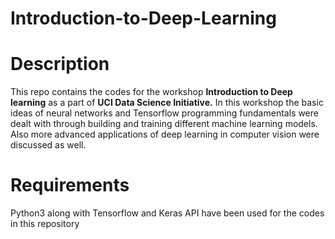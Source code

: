# Introduction-to-Deep-Learning
# Description
This repo contains the codes for the workshop <b>Introduction to Deep learning</b> as a part of <b>UCI Data Science Initiative.</b>
In this workshop the basic ideas of neural networks and Tensorflow programming fundamentals were dealt with through building and 
training different machine learning models. Also more advanced applications of deep learning in computer vision were discussed as well.

# Requirements
Python3 along with Tensorflow and Keras API have been used for the codes in this repository
